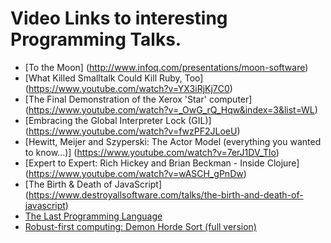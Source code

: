 # Video Links to interesting Programming Talks.

* [To the Moon] (http://www.infoq.com/presentations/moon-software)
* [What Killed Smalltalk Could Kill Ruby, Too] (https://www.youtube.com/watch?v=YX3iRjKj7C0)
* [The Final Demonstration of the Xerox 'Star' computer] (https://www.youtube.com/watch?v=_OwG_rQ_Hqw&index=3&list=WL)
* [Embracing the Global Interpreter Lock (GIL)] (https://www.youtube.com/watch?v=fwzPF2JLoeU)
* [Hewitt, Meijer and Szyperski: The Actor Model (everything you wanted to know...)] (https://www.youtube.com/watch?v=7erJ1DV_Tlo)
* [Expert to Expert: Rich Hickey and Brian Beckman - Inside Clojure] (https://www.youtube.com/watch?v=wASCH_gPnDw)
* [The Birth & Death of JavaScript] (https://www.destroyallsoftware.com/talks/the-birth-and-death-of-javascript)
* [The Last Programming Language](http://www.infoq.com/presentations/history-future-programming-languages)
* [Robust-first computing: Demon Horde Sort (full version)](https://www.youtube.com/watch?v=helScS3coAE)
